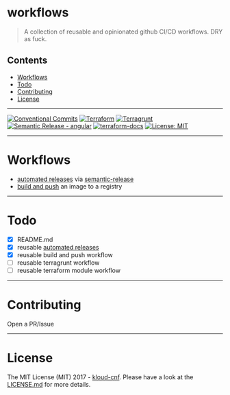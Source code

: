 # workflows

> A collection of reusable and opinionated github CI/CD workflows. DRY as fuck.

<!-- START doctoc generated TOC please keep comment here to allow auto update -->
<!-- DON'T EDIT THIS SECTION, INSTEAD RE-RUN doctoc TO UPDATE -->
## Contents

- [Workflows](#workflows)
- [Todo](#todo)
- [Contributing](#contributing)
- [License](#license)

<!-- END doctoc generated TOC please keep comment here to allow auto update -->

---

[![Conventional Commits](https://img.shields.io/badge/Conventional%20Commits-1.0.0-%23FE5196?logo=conventionalcommits&logoColor=white)](https://conventionalcommits.org) 
[![Terraform](https://img.shields.io/static/v1?label=&message=Terraform&color=%237B42BC&logo=terraform)](https://www.terraform.io/use-cases/infrastructure-as-code)
[![Terragrunt](https://avatars.githubusercontent.com/u/17118990?s=20)](https://github.com/gruntwork-io/terragrunt) [![Semantic Release - angular](https://img.shields.io/static/v1?label=Semantic+Release&message=angular&color=e10079&logo=semantic-release)](https://github.com/semantic-release/semantic-release) [![terraform-docs](https://img.shields.io/static/v1?label=&message=terraform-docs&color=e10079&logo=Docs.rs)](https://github.com/terraform-docs/terraform-docs) [![License: MIT](https://img.shields.io/badge/License-MIT-yellow.svg)](https://opensource.org/licenses/MIT)

---

# Workflows

- [automated releases](./.github/workflows/automated-semver.yaml) via [semantic-release](https://github.com/semantic-release/semantic-release)
- [build and push](./.github/workflows/build-and-push.yaml) an image to a registry

---

# Todo
- [x] README.md
- [x] reusable [automated releases](./.github/workflows/automated-semver.yaml)
- [x] reusable build and push workflow
- [ ] reusable terragrunt workflow
- [ ] reusable terraform module workflow

---

# Contributing

Open a PR/Issue

---
# License

The MIT License (MIT) 2017 - [kloud-cnf](https://github.com/kloud-cnf). Please have a look at the [LICENSE.md](LICENSE.md) for more details.
